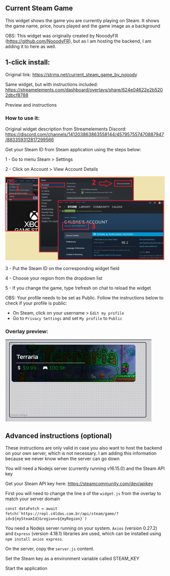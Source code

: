 <h2 id="widget-name" class="widget-name">Current Steam Game</h2>
<p id="description" class="description">This widget shows the game you are currently playing on Steam. It shows the game name, price, hours played and the game image as a background</p>
<p>OBS: This widget was originally created by NooodyFR (<a href="https://github.com/NooodyFR">https://github.com/NooodyFR</a>), but as I am hosting the backend, I am adding it to here as well. </p>
<h2>1-click install:</h2>
<p>Original link:
<a href="https://strms.net/current_steam_game_by_nooody">https://strms.net/current_steam_game_by_nooody</a></p>
<p>Same widget, but with instructions included:
<a href="https://streamelements.com/dashboard/overlays/share/624e04622e2b5202dbcf8788">https://streamelements.com/dashboard/overlays/share/624e04622e2b5202dbcf8788</a></p>
<h2class="title">Preview and instructions</h2>
<h3>How to use it:</h3>
<p>Original widget description from Streamelements Discord: 
<a href="https://discord.com/channels/141203863863558144/457957557470887947/883359312817299566">https://discord.com/channels/141203863863558144/457957557470887947/883359312817299566</a></p>
<p>Get your Steam ID from Steam application using the steps below:</p>
<p>1 - Go to menu Steam &gt; Settings</p>
<p>2 - Click on Account &gt; View Account Details</p>
<p><img src="https://raw.githubusercontent.com/c4ldas/streamelements-widgets/main/current-steam-game/steam-id-instruction.png" alt="Preview"></p>
<p>3 - Put the Steam ID on the corresponding widget field</p>
<p>4 - Choose your region from the dropdown list</p>
<p>5 - If you change the game, type !refresh on chat to reload the widget</p>
<p>OBS: Your profile needs to be set as Public. Follow the instructions below to check if your profile is public:</p>
<ul>
<li>On Steam, click on your username &gt; <code>Edit my profile</code></li>
<li>Go to <code>Privacy Settings</code> and set <code>My profile</code> to <code>Public</code></li>
</ul>
<h3>Overlay preview:</h3>
<p><img src="https://raw.githubusercontent.com/c4ldas/streamelements-widgets/main/current-steam-game/widget.png" alt="Overlay Preview"></p>
<h2 class="title">Advanced instructions (optional)</h2>
<p>These instructions are only valid in case you also want to host the backend on your own server, which is not necessary. I am adding this information because we never know when the server can go down</p>
<p>You will need a Nodejs server (currently running v16.15.0) and the Steam API key</p>
<p>Get your Steam API key here: <a href="https://steamcommunity.com/dev/apikey">https://steamcommunity.com/dev/apikey</a></p>
<p>First you will need to change the line <code>8</code> of the <code>widget.js</code> from the overlay to match your server domain</p>
<pre><code class="language-js">const dataFetch = await fetch(`https://repl.c4ldas.com.br/api/steam/game/?id=${mySteamId}&amp;region=${myRegion}`)</code></pre>
<p>You need a Nodejs server running on your system. <code>Axios</code> (version 0.27.2) and <code>Express</code> (version 4.18.1) libraries are used, which can be installed using <code>npm install axios express</code>. </p>
<p>On the server, copy the <code>server.js</code> content.</p>
<p>Set the Steam key as a environment variable called STEAM_KEY</p>
<p>Start the application</p>
